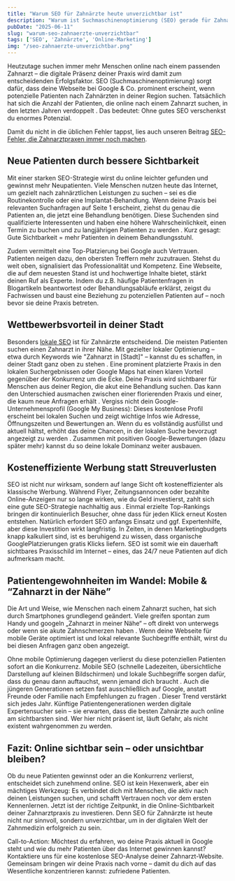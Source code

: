 ```yaml
---
title: "Warum SEO für Zahnärzte heute unverzichtbar ist"
description: "Warum ist Suchmaschinenoptimierung (SEO) gerade für Zahnarztpraxen heute so wichtig? In diesem Beitrag erfährst du, wie SEO deiner Praxis zu mehr Sichtbarkeit, neuen Patienten und langfristigem Erfolg verhilft – und warum eine gute Google-Platzierung inzwischen unverzichtbar ist."
pubDate: "2025-06-11"
slug: "warum-seo-zahnaerzte-unverzichtbar"
tags: ['SEO', 'Zahnärzte', 'Online-Marketing']
img: "/seo-zahnaerzte-unverzichtbar.png"
---
```



Heutzutage suchen immer mehr Menschen online nach einem passenden Zahnarzt – die digitale
Präsenz deiner Praxis wird damit zum entscheidenden Erfolgsfaktor. SEO
(Suchmaschinenoptimierung) sorgt dafür, dass deine Webseite bei Google & Co. prominent erscheint,
wenn potenzielle Patienten nach Zahnärzten in deiner Region suchen. Tatsächlich hat sich die Anzahl
der Patienten, die online nach einem Zahnarzt suchen, in den letzten Jahren verdoppelt . Das
bedeutet: Ohne gutes SEO verschenkst du enormes Potenzial. 

Damit du nicht in die üblichen Fehler tappst, lies auch unseren Beitrag [SEO-Fehler, die Zahnarztpraxen immer noch machen](/blog/seo-fehler).


## Neue Patienten durch bessere Sichtbarkeit

Mit einer starken SEO-Strategie wirst du online leichter gefunden und gewinnst mehr Neupatienten.
Viele Menschen nutzen heute das Internet, um gezielt nach zahnärztlichen Leistungen zu suchen – sei
es die Routinekontrolle oder eine Implantat-Behandlung. Wenn deine Praxis bei relevanten Suchanfragen
auf Seite 1 erscheint, ziehst du genau die Patienten an, die jetzt eine Behandlung benötigen. Diese
Suchenden sind qualifizierte Interessenten und haben eine höhere Wahrscheinlichkeit, einen Termin zu
buchen und zu langjährigen Patienten zu werden . Kurz gesagt: Gute Sichtbarkeit = mehr Patienten
in deinem Behandlungsstuhl.

Zudem vermittelt eine Top-Platzierung bei Google auch Vertrauen. Patienten neigen dazu, den
obersten Treffern mehr zuzutrauen. Stehst du weit oben, signalisiert das Professionalität und
Kompetenz. Eine Webseite, die auf dem neuesten Stand ist und hochwertige Inhalte bietet, stärkt
deinen Ruf als Experte. Indem du z.B. häufige Patientenfragen in Blogartikeln beantwortest oder
Behandlungsabläufe erklärst, zeigst du Fachwissen und baust eine Beziehung zu potenziellen Patienten
auf – noch bevor sie deine Praxis betreten. 

## Wettbewerbsvorteil in deiner Stadt

Besonders [lokale SEO](/blog/lokales-seo-fuer-zahnaerzte) ist für Zahnärzte entscheidend. Die meisten Patienten suchen einen Zahnarzt in ihrer Nähe. Mit gezielter lokaler Optimierung – etwa durch Keywords wie "Zahnarzt in [Stadt]" – kannst
du es schaffen, in deiner Stadt ganz oben zu stehen . Eine prominent platzierte Praxis in den lokalen
Suchergebnissen oder Google Maps hat einen klaren Vorteil gegenüber der Konkurrenz um die Ecke.
Deine Praxis wird sichtbarer für Menschen aus deiner Region, die akut eine Behandlung suchen. Das
kann den Unterschied ausmachen zwischen einer florierenden Praxis und einer, die kaum neue
Anfragen erhält .
Vergiss nicht dein Google-Unternehmensprofil (Google My Business): Dieses kostenlose Profil
erscheint bei lokalen Suchen und zeigt wichtige Infos wie Adresse, Öffnungszeiten und Bewertungen an. Wenn du es vollständig ausfüllst und aktuell hältst, erhöht das deine Chancen, in der lokalen Suche bevorzugt angezeigt zu werden . Zusammen mit positiven Google-Bewertungen (dazu später mehr) kannst du so deine lokale Dominanz weiter ausbauen. 

## Kosteneffiziente Werbung statt Streuverlusten

SEO ist nicht nur wirksam, sondern auf lange Sicht oft kosteneffizienter als klassische Werbung.
Während Flyer, Zeitungsannoncen oder bezahlte Online-Anzeigen nur so lange wirken, wie du Geld
investierst, zahlt sich eine gute SEO-Strategie nachhaltig aus . Einmal erzielte Top-Rankings bringen
dir kontinuierlich Besucher, ohne dass für jeden Klick erneut Kosten entstehen. Natürlich erfordert SEO
anfangs Einsatz und ggf. Expertenhilfe, aber diese Investition wirkt langfristig. In Zeiten, in denen
Marketingbudgets knapp kalkuliert sind, ist es beruhigend zu wissen, dass organische GooglePlatzierungen gratis Klicks liefern. SEO ist somit wie ein dauerhaft sichtbares Praxisschild im Internet – eines, das 24/7 neue Patienten auf dich aufmerksam macht. 

## Patientengewohnheiten im Wandel: Mobile & “Zahnarzt in der Nähe”

Die Art und Weise, wie Menschen nach einem Zahnarzt suchen, hat sich durch Smartphones
grundlegend geändert. Viele greifen spontan zum Handy und googeln „Zahnarzt in meiner Nähe“ – oft
direkt von unterwegs oder wenn sie akute Zahnschmerzen haben . Wenn deine Webseite für mobile
Geräte optimiert ist und lokal relevante Suchbegriffe enthält, wirst du bei diesen Anfragen ganz oben
angezeigt. 

Ohne mobile Optimierung dagegen verlierst du diese potenziellen Patienten sofort an die
Konkurrenz. Mobile SEO (schnelle Ladezeiten, übersichtliche Darstellung auf kleinen Bildschirmen) und
lokale Suchbegriffe sorgen dafür, dass du genau dann auftauchst, wenn jemand dich braucht .
Auch die jüngeren Generationen setzen fast ausschließlich auf Google, anstatt Freunde oder Familie
nach Empfehlungen zu fragen . Dieser Trend verstärkt sich jedes Jahr. Künftige
Patientengenerationen werden digitale Expertensucher sein – sie erwarten, dass die besten Zahnärzte
auch online am sichtbarsten sind. Wer hier nicht präsent ist, läuft Gefahr, als nicht existent
wahrgenommen zu werden. 

## Fazit: Online sichtbar sein – oder unsichtbar bleiben?

Ob du neue Patienten gewinnst oder an die Konkurrenz verlierst, entscheidet sich zunehmend online.
SEO ist kein Hexenwerk, aber ein mächtiges Werkzeug: Es verbindet dich mit Menschen, die aktiv nach
deinen Leistungen suchen, und schafft Vertrauen noch vor dem ersten Kennenlernen. Jetzt ist der
richtige Zeitpunkt, in die Online-Sichtbarkeit deiner Zahnarztpraxis zu investieren. Denn SEO für
Zahnärzte ist heute nicht nur sinnvoll, sondern unverzichtbar, um in der digitalen Welt der
Zahnmedizin erfolgreich zu sein.

Call-to-Action: Möchtest du erfahren, wo deine Praxis aktuell in Google steht und wie du mehr
Patienten über das Internet gewinnen kannst? Kontaktiere uns für eine kostenlose SEO-Analyse deiner
Zahnarzt-Website. Gemeinsam bringen wir deine Praxis nach vorne – damit du dich auf das Wesentliche
konzentrieren kannst: zufriedene Patienten. 
